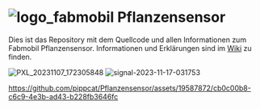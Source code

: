 # ![logo_fabmobil](https://github.com/pippcat/Pflanzensensor/assets/19587872/6eefc1fa-b6fe-4b89-8963-3fa2665b992d) Pflanzensensor

Dies ist das Repository mit dem Quellcode und allen Informationen zum Fabmobil Pflanzensensor. Informationen und Erklärungen sind im [Wiki](https://github.com/pippcat/Pflanzensensor/wiki) zu finden.


![PXL_20231107_172305848](https://github.com/pippcat/Pflanzensensor/assets/19587872/90fa5a0d-8c51-478d-a620-1cea98ed86b6)
![signal-2023-11-17-031753](https://github.com/pippcat/Pflanzensensor/assets/19587872/93855a2a-f814-471e-9c01-cfe89b46ba98)

https://github.com/pippcat/Pflanzensensor/assets/19587872/cb0c00b8-c6c9-4e3b-ad43-b228fb3646fc

